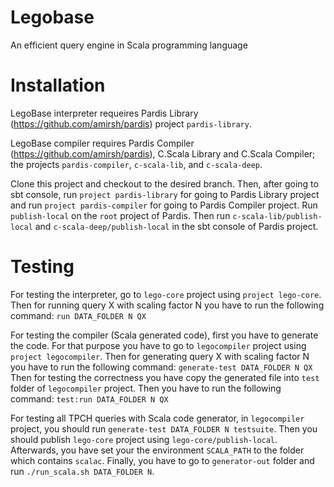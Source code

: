 Legobase
======

An efficient query engine in Scala programming language

Installation
============

LegoBase interpreter requeires Pardis Library (https://github.com/amirsh/pardis) project `pardis-library`.

LegoBase compiler requires Pardis Compiler (https://github.com/amirsh/pardis), C.Scala Library and C.Scala Compiler; 
the projects `pardis-compiler`, `c-scala-lib`, and `c-scala-deep`.

Clone this project and checkout to the desired branch. Then, after going to sbt console, 
run `project pardis-library` for going to Pardis Library project and run `project pardis-compiler` for 
going to Pardis Compiler project.
Run `publish-local` on the `root` project of Pardis.
Then run `c-scala-lib/publish-local` and `c-scala-deep/publish-local` in the sbt console
of Pardis project.


Testing
=======
For testing the interpreter, go to `lego-core` project using `project lego-core`.
Then for running query X with scaling factor N you have to run the following command:
`run DATA_FOLDER N QX`

For testing the compiler (Scala generated code), first you have to generate the code. 
For that purpose you have to go to `legocompiler` project using `project legocompiler`.
Then for generating query X with scaling factor N you have to run the following command:
`generate-test DATA_FOLDER N QX`
Then for testing the correctness you have copy the generated file into `test` folder of `legocompiler` project.
Then you have to run the following command:
`test:run DATA_FOLDER N QX`

For testing all TPCH queries with Scala code generator, in `legocompiler` project, 
you should run `generate-test DATA_FOLDER N testsuite`.
Then you should publish `lego-core` project using `lego-core/publish-local`.
Afterwards, you have set your the environment `SCALA_PATH` to the folder which contains `scalac`.
Finally, you have to go to `generator-out` folder and run `./run_scala.sh DATA_FOLDER N`.
